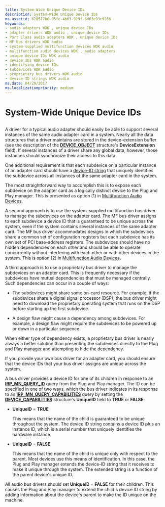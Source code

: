 ```yaml
---
title: System-Wide Unique Device IDs
description: System-Wide Unique Device IDs
ms.assetid: 628577b6-05fe-4b63-929f-6d63e93c9266
keywords:
- audio adapters WDK , unique device IDs
- adapter drivers WDK audio , unique device IDs
- Port Class audio adapters WDK , unique device IDs
- MF bus drivers WDK audio
- system-supplied multifunction devices WDK audio
- multifunction audio devices WDK , audio adapters
- unique device IDs WDK audio
- device IDs WDK audio
- identifying device IDs
- subdevices WDK audio
- proprietary bus drivers WDK audio
- device-ID strings WDK audio
ms.date: 04/20/2017
ms.localizationpriority: medium
---
```


# System-Wide Unique Device IDs


## <span id="system_wide_unique_device_ids"></span><span id="SYSTEM_WIDE_UNIQUE_DEVICE_IDS"></span>


A driver for a typical audio adapter should easily be able to support several instances of the same audio adapter card in a system. Nearly all the data structures that a driver maintains are stored in the device-extension buffer (see the description of the [**DEVICE\_OBJECT**](https://msdn.microsoft.com/library/windows/hardware/ff543147) structure's **DeviceExtension** field). If several instances of a driver share any global data, however, those instances should synchronize their access to this data.

One additional requirement is that each subdevice on a particular instance of an adapter card should have a [device-ID string](https://msdn.microsoft.com/library/windows/hardware/ff541224) that uniquely identifies the subdevice across all instances of the same adapter card in the system.

The most straightforward way to accomplish this is to expose each subdevice on the adapter card as a logically distinct device to the Plug and Play manager. This is presented as option (1) in [Multifunction Audio Devices](multifunction-audio-devices.md).

A second approach is to use the system-supplied multifunction bus driver to manage the subdevices on the adapter card. The MF bus driver assigns to each subdevice a device ID that is guaranteed to be unique across the system, even if the system contains several instances of the same adapter card. The MF bus driver accommodates designs in which the subdevices share a common set of configuration registers but each subdevice has its own set of PCI base-address registers. The subdevices should have no hidden dependencies on each other and should be able to operate concurrently without interfering with each other or with other devices in the system. This is option (2) in [Multifunction Audio Devices](multifunction-audio-devices.md).

A third approach is to use a proprietary bus driver to manage the subdevices on an adapter card. This is frequently necessary if the subdevices have mutual dependencies that must be managed centrally. Such dependencies can occur in a couple of ways:

-   The subdevices might share some on-card resource. For example, if the subdevices share a digital signal processor (DSP), the bus driver might need to download the proprietary operating system that runs on the DSP before starting up the first subdevice.

-   A design flaw might cause a dependency among subdevices. For example, a design flaw might require the subdevices to be powered up or down in a particular sequence.

When either type of dependency exists, a proprietary bus driver is nearly always a better solution than presenting the subdevices directly to the Plug and Play manager and attempting to hide the dependency.

If you provide your own bus driver for an adapter card, you should ensure that the device IDs that your bus driver assigns are unique across the system.

A bus driver provides a device ID for one of its children in response to an [**IRP\_MN\_QUERY\_ID**](https://msdn.microsoft.com/library/windows/hardware/ff551679) query from the Plug and Play manager. The ID can be specified in one of two ways, which the bus driver indicates in its response to an [**IRP\_MN\_QUERY\_CAPABILITIES**](https://msdn.microsoft.com/library/windows/hardware/ff551664) query by setting the [**DEVICE\_CAPABILITIES**](https://msdn.microsoft.com/library/windows/hardware/ff543095) structure's **UniqueID** field to **TRUE** or **FALSE**:

-   **UniqueID** = **TRUE**

    This means that the name of the child is guaranteed to be unique throughout the system. The device ID string contains a device ID plus an instance ID, which is a serial number that uniquely identifies the hardware instance.

-   **UniqueID** = **FALSE**

    This means that the name of the child is unique only with respect to the parent. Most devices use this means of identification. In this case, the Plug and Play manager extends the device-ID string that it receives to make it unique through the system. The extended string is a function of the parent device's unique ID.

All audio bus drivers should set **UniqueID** = **FALSE** for their children. This causes the Plug and Play manager to extend the child's device ID string by adding information about the device's parent to make the ID unique on the machine.

 

 




